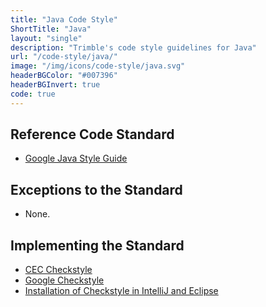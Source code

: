 ```yaml
---
title: "Java Code Style"
ShortTitle: "Java"
layout: "single"
description: "Trimble's code style guidelines for Java"
url: "/code-style/java/"
image: "/img/icons/code-style/java.svg"
headerBGColor: "#007396"
headerBGInvert: true
code: true
---
```


## Reference Code Standard

- [Google Java Style Guide](https://google.github.io/styleguide/javaguide.html)

## Exceptions to the Standard

- None.

## Implementing the Standard

- [CEC Checkstyle](https://bitbucket.trimble.tools/projects/CIV/repos/static-code-analysis-config/browse/checkstyle/checkstyle.xml)
- [Google Checkstyle](https://github.com/checkstyle/checkstyle/blob/master/src/main/resources/google_checks.xml)
- [Installation of Checkstyle in IntelliJ and Eclipse](https://github.com/HPI-Information-Systems/Metanome/wiki/Installing-the-google-styleguide-settings-in-intellij-and-eclipse)
